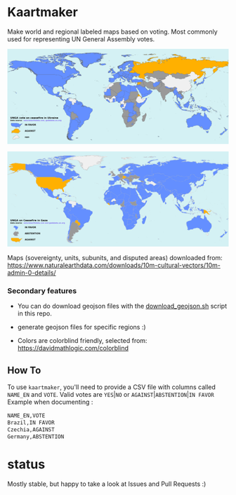 # Kaartmaker
Make world and regional labeled maps based on voting. Most commonly used for representing UN General Assembly votes.

![Map of world Ukraine votes](./examples/world_UNGA_vote_on_ceasefire_in_Ukraine.png)

![Map of world Gaza votes](./examples/world_UNGA_vote_on_ceasefire_in_Gaza.png)


Maps (sovereignty, units, subunits, and disputed areas) downloaded from:
https://www.naturalearthdata.com/downloads/10m-cultural-vectors/10m-admin-0-details/

### Secondary features

- You can do download geojson files with the [download_geojson.sh](./download_geojson.sh) script in this repo.

- generate geojson files for specific regions :)

- Colors are colorblind friendly, selected from: https://davidmathlogic.com/colorblind

## How To

To use `kaartmaker`, you'll need to provide a CSV file with columns called `NAME_EN` and `VOTE`. Valid votes are `YES`|`NO` or `AGAINST`|`ABSTENTION`|`IN FAVOR` Example when documenting :

```csv
NAME_EN,VOTE
Brazil,IN FAVOR
Czechia,AGAINST
Germany,ABSTENTION
```

# status
Mostly stable, but happy to take a look at Issues and Pull Requests :)
